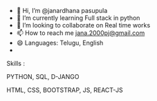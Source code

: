 - 👋 Hi, I’m @janardhana pasupula
- 🌱 I’m currently learning Full stack in python
- 💞️ I’m looking to collaborate on Real time works
- 📫 How to reach me jana.2000pj@gmail.com
- 😄 Languages: Telugu, English
- 
Skills :

PYTHON, SQL, D-JANGO

HTML, CSS, BOOTSTRAP, JS, REACT-JS 
